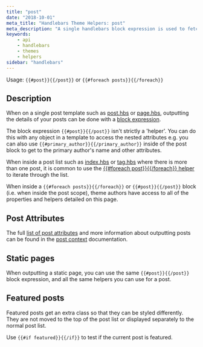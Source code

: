 ```yaml
---
title: "post"
date: "2018-10-01"
meta_title: "Handlebars Theme Helpers: post"
meta_description: "A single handlebars block expression is used to fetch the details of a post from Ghost admin. Read more about Ghost themes!"
keywords:
    - api
    - handlebars
    - themes
    - helpers
sidebar: "handlebars"
---
```


Usage:  `{{#post}}{{/post}}` or `{{#foreach posts}}{{/foreach}}`

## Description

When on a single post template such as [post.hbs](/docs/structure#post-hbs) or [page.hbs](/docs/structure#page-hbs), outputting the details of your posts can be done with a [block expression](/docs/handlebars#block-expressions-scopes-).

The block expression `{{#post}}{{/post}}` isn't strictly a 'helper'. You can do this with any object in a template to access the nested attributes e.g. you can also use `{{#primary_author}}{{/primary_author}}` inside of the post block to get to the primary author's name and other attributes.

When inside a post list such as [index.hbs](/docs/structure#index-hbs) or [tag.hbs](/docs/structure#index-hbs) where there is more than one post, it is common to use the [{{#foreach post}}{{/foreach}} helper](doc:foreach) to iterate through the list.

When inside a `{{#foreach posts}}{{/foreach}}` or `{{#post}}{{/post}}` block (i.e. when inside the post scope), theme authors have access to all of the properties and helpers detailed on this page.

## Post Attributes

The full [list of post attributes](/docs/post-context#post-object-attributes) and more information about outputting posts can be found in the [post context](doc:post-context) documentation.

## Static pages

When outputting a static page, you can use the same `{{#post}}{{/post}}` block expression, and all the same helpers you can use for a post.

## Featured posts

Featured posts get an extra class so that they can be styled differently. They are not moved to the top of the post list or displayed separately to the normal post list.

Use `{{#if featured}}{{/if}}` to test if the current post is featured.
